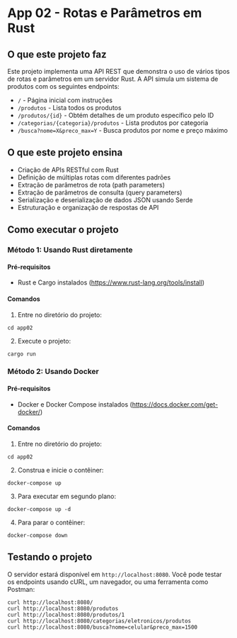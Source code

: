 # App 02 - Rotas e Parâmetros em Rust

## O que este projeto faz
Este projeto implementa uma API REST que demonstra o uso de vários tipos de rotas e parâmetros em um servidor Rust. A API simula um sistema de produtos com os seguintes endpoints:

- `/` - Página inicial com instruções
- `/produtos` - Lista todos os produtos
- `/produtos/{id}` - Obtém detalhes de um produto específico pelo ID
- `/categorias/{categoria}/produtos` - Lista produtos por categoria
- `/busca?nome=X&preco_max=Y` - Busca produtos por nome e preço máximo

## O que este projeto ensina
- Criação de APIs RESTful com Rust
- Definição de múltiplas rotas com diferentes padrões
- Extração de parâmetros de rota (path parameters)
- Extração de parâmetros de consulta (query parameters)
- Serialização e deserialização de dados JSON usando Serde
- Estruturação e organização de respostas de API

## Como executar o projeto

### Método 1: Usando Rust diretamente

#### Pré-requisitos
- Rust e Cargo instalados (https://www.rust-lang.org/tools/install)

#### Comandos
1. Entre no diretório do projeto:
```
cd app02
```

2. Execute o projeto:
```
cargo run
```

### Método 2: Usando Docker

#### Pré-requisitos
- Docker e Docker Compose instalados (https://docs.docker.com/get-docker/)

#### Comandos
1. Entre no diretório do projeto:
```
cd app02
```

2. Construa e inicie o contêiner:
```
docker-compose up
```

3. Para executar em segundo plano:
```
docker-compose up -d
```

4. Para parar o contêiner:
```
docker-compose down
```

## Testando o projeto

O servidor estará disponível em `http://localhost:8080`. Você pode testar os endpoints usando cURL, um navegador, ou uma ferramenta como Postman:

```
curl http://localhost:8080/
curl http://localhost:8080/produtos
curl http://localhost:8080/produtos/1
curl http://localhost:8080/categorias/eletronicos/produtos
curl http://localhost:8080/busca?nome=celular&preco_max=1500
``` 